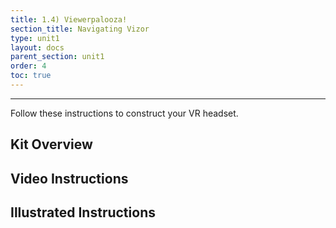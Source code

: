 ```yaml
---
title: 1.4) Viewerpalooza!
section_title: Navigating Vizor
type: unit1
layout: docs
parent_section: unit1
order: 4
toc: true
---
```


<hr>
Follow these instructions to construct your VR headset.

## Kit Overview

## Video Instructions

## Illustrated Instructions